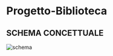 # Progetto-Biblioteca

## SCHEMA CONCETTUALE
![schema](https://user-images.githubusercontent.com/55742381/84327609-12ee6b80-ab80-11ea-9ba0-bc1ade695d95.jpg)
